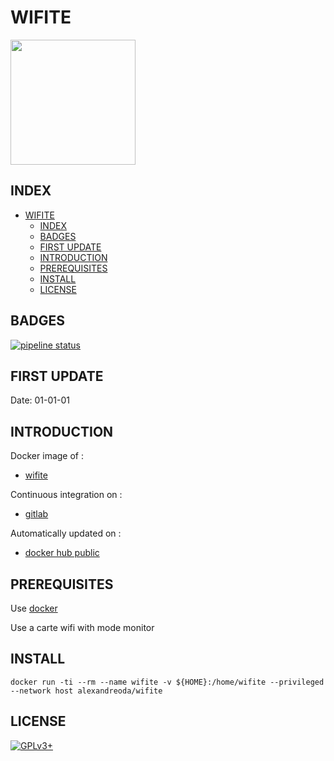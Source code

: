 # WIFITE

<img src="https://assets.gitlab-static.net/uploads/-/system/project/avatar/12904488/kali-wifite.png" width="200" height="200"/>


## INDEX

- [WIFITE](#wifite)
  - [INDEX](#index)
  - [BADGES](#badges)
  - [FIRST UPDATE](#first-update)
  - [INTRODUCTION](#introduction)
  - [PREREQUISITES](#prerequisites)
  - [INSTALL](#install)
  - [LICENSE](#license)


## BADGES

[![pipeline status](https://gitlab.com/oda-alexandre/wifite/badges/master/pipeline.svg)](https://gitlab.com/oda-alexandre/wifite/commits/master)


## FIRST UPDATE

Date: 01-01-01


## INTRODUCTION

Docker image of :

- [wifite](https://github.com/derv82/wifite2)

Continuous integration on :

- [gitlab](https://gitlab.com/oda-alexandre/wifite/pipelines)

Automatically updated on :

- [docker hub public](https://hub.docker.com/r/alexandreoda/wifite)


## PREREQUISITES

Use [docker](https://www.docker.com)

Use a carte wifi with mode monitor


## INSTALL

```docker run -ti --rm --name wifite -v ${HOME}:/home/wifite --privileged --network host alexandreoda/wifite```


## LICENSE

[![GPLv3+](http://gplv3.fsf.org/gplv3-127x51.png)](https://gitlab.com/oda-alexandre/wifite/blob/master/LICENSE)
